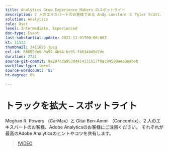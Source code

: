 ```yaml
---
title: Analytics Grow Experience Makers のスポットライト
description: 2 人のエキスパートのお客様である Andy Lunsford と Tyler Scott、およびAdobe Analytics ユーザーにご注目ください。 それぞれが最高のAdobe Analyticsのヒントやコツを共有します。 セッションの後には、ライブで質問する機会があります。 あなたはこれを見逃したくないです。
solution: Analytics
role: User
level: Intermediate, Experienced
doc-type: Event
last-substantial-update: 2022-12-01T00:00:00Z
kt: 11533
thumbnail: 3411896.jpeg
exl-id: 66655de0-0a98-4b94-bc95-f86348d0d2de
duration: 2731
source-git-commit: 9a297cda953d4414131657f9ac84580aea0eabeb
workflow-type: tm+mt
source-wordcount: '82'
ht-degree: 0%

---
```


# トラックを拡大 – スポットライト

Meghan R. Powers （CarMax）と Gitai Ben-Ammi （Concentrix）、2 人のエキスパートのお客様、Adobe Analyticsのお客様にご注目ください。 それぞれが最高のAdobe Analyticsのヒントやコツを共有します。

>[!VIDEO](https://video.tv.adobe.com/v/3411896/?quality=12&learn=on)
